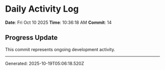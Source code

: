 # Daily Activity Log

**Date**: Fri Oct 10 2025
**Time**: 10:36:18 AM
**Commit**: 14

## Progress Update

This commit represents ongoing development activity.

---
Generated: 2025-10-19T05:06:18.520Z
